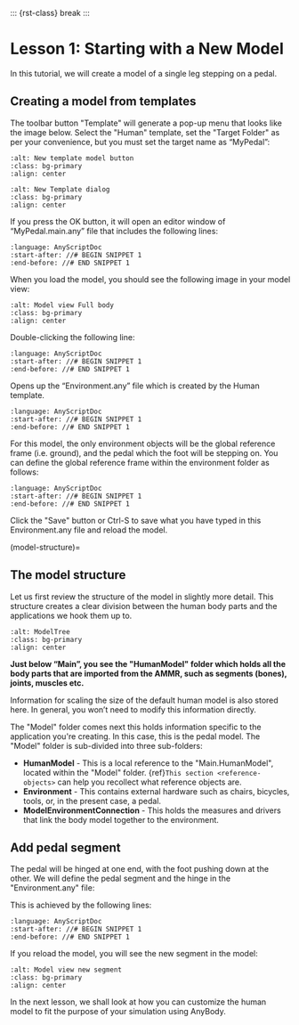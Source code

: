 ::: {rst-class} break
:::

# Lesson 1: Starting with a New Model

In this tutorial, we will create a model of a single leg stepping on a
pedal.

## Creating a model from templates

The toolbar button "Template" will generate a pop-up menu that looks like the image below.
Select the "Human" template, set the "Target Folder" as per your convenience, but you must set the target name as “MyPedal”:

```{image} _static/lesson1/image2.png
:alt: New template model button
:class: bg-primary
:align: center
```

```{image} _static/lesson1/image3.png
:alt: New Template dialog
:class: bg-primary
:align: center
```

If you press the OK button, it will open an editor window of
“MyPedal.main.any” file that includes the following lines:

```{literalinclude} Snippets/lesson1/MyPedal-1/MyPedal.main.any
:language: AnyScriptDoc
:start-after: //# BEGIN SNIPPET 1
:end-before: //# END SNIPPET 1
```

When you load the model, you should see the following image in your model view:

```{image} _static/lesson1/image4.png
:alt: Model view Full body
:class: bg-primary
:align: center
```

Double-clicking the following line:

```{literalinclude} Snippets/lesson1/snip.NewModel.main-2.any
:language: AnyScriptDoc
:start-after: //# BEGIN SNIPPET 1
:end-before: //# END SNIPPET 1
```

Opens up the “Environment.any” file which is created by the Human template.

```{literalinclude} Snippets/lesson1/snip.NewModel.main-3.any
:language: AnyScriptDoc
:start-after: //# BEGIN SNIPPET 1
:end-before: //# END SNIPPET 1
```

For this model, the only environment objects will be the global reference frame (i.e. ground),
and the pedal which the foot will be stepping on. You can define the global reference frame within the
environment folder as follows:

```{literalinclude} Snippets/lesson1/snip.NewModel.main-4.any
:language: AnyScriptDoc
:start-after: //# BEGIN SNIPPET 1
:end-before: //# END SNIPPET 1
```

Click the "Save" button or Ctrl-S to save what you have typed in this Environment.any file and reload the model.

(model-structure)=

## The model structure

Let us first review the structure of the model in slightly more
detail. This structure creates a clear division between the human body parts
and the applications we hook them up to.

```{image} _static/lesson1/image1.png
:alt: ModelTree
:class: bg-primary
:align: center
```

**Just below “Main”, you see the "HumanModel" folder which holds all the body
parts that are imported from the AMMR, such as segments (bones), joints, muscles etc.**

Information for scaling the size of the default human model is also stored here.
In general, you won’t need to modify this information directly.

The "Model" folder comes next this holds information specific to the application you're creating.
In this case, this is the pedal model. The "Model" folder is sub-divided into three sub-folders:

- **HumanModel** - This is a local reference to the "Main.HumanModel", located within the "Model" folder.
  {ref}`This section <reference-objects>` can help you recollect what reference objects are.
- **Environment** - This contains external hardware such as chairs,
  bicycles, tools, or, in the present case, a pedal.
- **ModelEnvironmentConnection** - This holds the measures and drivers that link the body model together to the environment.

## Add pedal segment

The pedal will be hinged at one end, with the foot pushing down at the other.
We will define the pedal segment and the hinge in the "Environment.any" file:

This is achieved by the following lines:

```{literalinclude} Snippets/lesson1/snip.NewModel.main-5.any
:language: AnyScriptDoc
:start-after: //# BEGIN SNIPPET 1
:end-before: //# END SNIPPET 1
```

If you reload the model, you will see the new segment in the model:

```{image} _static/lesson1/image5.png
:alt: Model view new segment
:class: bg-primary
:align: center
```

In the next lesson, we shall look at how you can customize the human model to fit the purpose of your
simulation using AnyBody.
